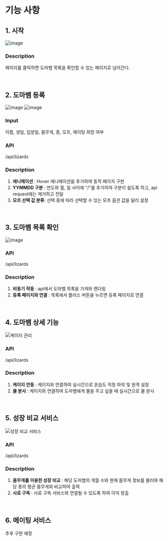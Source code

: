 # 기능 사항
## 1. 시작
![image](https://github.com/user-attachments/assets/18cd5ca0-48ce-4c1f-a22e-eff9ff03a2b5)

### Description
페이지를 클릭하면 도마뱀 목록을 확인할 수 있는 페이지로 넘어간다.

<br/>

## 2. 도마뱀 등록
![image](https://github.com/user-attachments/assets/e5d4e2a3-4b42-460d-866b-bc523849bb7f)
 ![image](https://github.com/user-attachments/assets/018aafaa-c7ae-4b37-ae3e-d9ebc15acbf1)

### Input
이름, 생일, 입양일, 몸무게, 종, 모프, 메이팅 희망 여부 <br/>
### API 
/api/lizards <br/>
### Description
1. **애니메이션** : Hover 애니메이션을 추가하여 동적 페이지 구현 <br/>
2. **YYMMDD 구분** : 연도와 월, 일 사이에 "/"를 추가하여 구분이 쉽도록 하고, api request에는 제거하고 전달 <br/>
3. **모프 선택 값 분류**: 선택 종에 따라 선택할 수 있는 모프 옵션 값을 달리 설정 <br/>

<br />

## 3. 도마뱀 목록 확인
![image](https://github.com/user-attachments/assets/876917d3-4e5c-49b3-a416-1d22f0bd9942)

### API 
/api/lizards <br/>
### Description
1. **비동기 작동** : api에서 도마뱀 목록을 가져와 렌더링
2. **등록 페이지와 연결** : 목록에서 플러스 버튼을 누르면 등록 페이지로 연결

<br />

## 4. 도마뱀 상세 기능
![케이지 관리](https://github.com/user-attachments/assets/7ef97965-c88b-4c0f-8bb1-a9f0de8e58b7)

### API 
/api/lizards <br/>
### Description
1. **케이지 연동** : 케이지와 연결하여 실시간으로 온습도 적정 파악 및 원격 설정
2. **물 분사** : 케이지와 연결하여 도마뱀에게 물을 주고 싶을 때 실시간으로 물 분사

<br />

## 5. 성장 비교 서비스
![성장 비교 서비스](https://github.com/user-attachments/assets/10d31925-66a7-442a-b86a-7c2951e9a416)

### API 
/api/lizards <br/>
### Description
1. **몸무게를 이용한 성장 비교** : 해당 도마뱀의 개월 수와 현재 몸무게 정보를 불러와 해당 종의 평균 몸무게와 비교하여 출력
2. **사료 구독** : 사료 구독 서비스와 연결될 수 있도록 하여 이익 창출

<br />

## 6. 메이팅 서비스
추후 구현 예정
